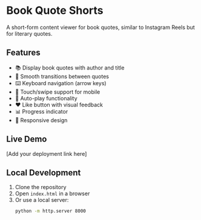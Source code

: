 # Book Quote Shorts

A short-form content viewer for book quotes, similar to Instagram Reels but for literary quotes.

## Features

- 📚 Display book quotes with author and title
- 🎨 Smooth transitions between quotes
- ⌨️ Keyboard navigation (arrow keys)
- 📱 Touch/swipe support for mobile
- 🤖 Auto-play functionality
- ❤️ Like button with visual feedback
- 📊 Progress indicator
- 🎯 Responsive design

## Live Demo

[Add your deployment link here]

## Local Development

1. Clone the repository
2. Open `index.html` in a browser
3. Or use a local server:
   ```bash
   python -m http.server 8000
